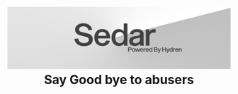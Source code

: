 <h1 align="center"><img src="https://raw.githubusercontent.com/HydraLabs-beta/sedar/main/sedarbanner.png
" alt="SedarBanner"></img>Say Good bye to abusers</h>
